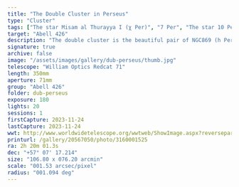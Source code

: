 ```yaml
---
title: "The Double Cluster in Perseus"
type: "Cluster"
tags: ["The star Misam al Thurayya I (χ Per)", "7 Per", "The star 10 Per", "NGC869", "h Persei Cluster", "NGC884", "chi Persei Cluster"]
target: "Abell 426"
description: "The double cluster is the beautiful pair of NGC869 (h Persei) and NGC884 (χ (chi) Persei), containing over 300 blue-white super-giant   s and a scattering of red super-giants. The cluster is also blue shifted as it inches its way 24 miles closer to earth every second. It is visible to the naked eye and lurks near the distinct W of Cassipeia."
signature: true
archive: false
image: "/assets/images/gallery/dub-perseus/thumb.jpg"
telescope: "William Optics Redcat 71"
length: 350mm
aperture: 71mm
group: "Abell 426"
folder: dub-perseus
exposure: 180
lights: 20
sessions: 1
firstCapture: 2023-11-24
lastCapture: 2023-11-24
wwt: http://www.worldwidetelescope.org/wwtweb/ShowImage.aspx?reverseparity=False&scale=1.529117&name=dub-perseus.jpg&imageurl=https://deepskyworkflows.com/assets/images/gallery/dub-perseus/dub-perseus.jpg&credits=Jeremy+Likness+at+DeepSkyWorkflows.com&creditsUrl=https://deepskyworkflows.com/about&ra=35.526702&dec=56.899328&x=2750.1&y=2037.9&rotation=-1.38&thumb=https://deepskyworkflows.com/assets/images/gallery/dub-perseus/thumb.jpg
printurl: /gallery/20567050/photo/3160001525
ra: 2h 20m 01.3s
dec: "+57° 07' 17.214"
size: "106.80 x 076.20 arcmin"
scale: "001.53 arcsec/pixel"
radius: "001.094 deg"
---
```

